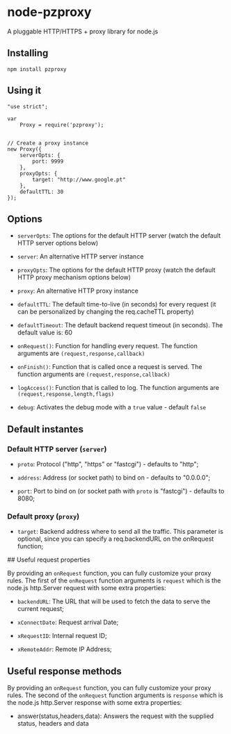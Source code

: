 # node-pzproxy 

A pluggable HTTP/HTTPS + proxy library for node.js

## Installing

	npm install pzproxy

## Using it

	"use strict";

	var
	    Proxy = require('pzproxy');


	// Create a proxy instance
	new Proxy({
	    serverOpts: {
	        port: 9999
	    },
	    proxyOpts: {
	        target: "http://www.google.pt"
	    },
	    defaultTTL: 30
	});


## Options

- `serverOpts`: The options for the default HTTP server (watch the default HTTP server options below)

- `server`: An alternative HTTP server instance

- `proxyOpts`: The options for the default HTTP proxy (watch the default HTTP proxy mechanism options below)

- `proxy`: An alternative HTTP proxy instance

- `defaultTTL`: The default time-to-live (in seconds) for every request (it can be personalized by changing the req.cacheTTL property)

- `defaultTimeout`: The default backend request timeout (in seconds). The default value is: 60

- `onRequest()`: Function for handling every request. The function arguments are `(request,response,callback)`

- `onFinish()`: Function that is called once a request is served. The function arguments are `(request,response,callback)`

- `logAccess()`: Function that is called to log. The function arguments are `(request,response,length,flags)`

- `debug`: Activates the debug mode with a `true` value - default `false`


## Default instantes

### Default HTTP server (`server`)

- `proto`: Protocol ("http", "https" or "fastcgi") - defaults to "http";

- `address`: Address (or socket path) to bind on - defaults to "0.0.0.0";

- `port`: Port to bind on (or socket path with `proto` is "fastcgi") - defaults to 8080;


### Default proxy (`proxy`)

- `target`: Backend address where to send all the traffic. This parameter is optional, since you can specify a req.backendURL on the onRequest function;


## Useful request properties

By providing an `onRequest` function, you can fully customize your proxy rules. The first of the `onRequest` function arguments is `request` which is the node.js http.Server request with some extra properties:

- `backendURL`: The URL that will be used to fetch the data to serve the current request;

- `xConnectDate`: Request arrival Date;

- `xRequestID`: Internal request ID;

- `xRemoteAddr`: Remote IP Address;

## Useful response methods

By providing an `onRequest` function, you can fully customize your proxy rules. The second of the `onRequest` function arguments is `response` which is the node.js http.Server response with some extra properties:

- answer(status,headers,data): Answers the request with the supplied status, headers and data
